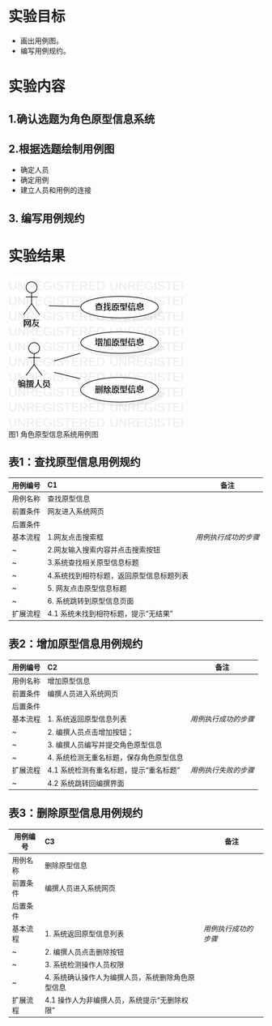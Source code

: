 # 实验目标
- 画出用例图。
- 编写用例规约。
# 实验内容
## 1.确认选题为角色原型信息系统
## 2.根据选题绘制用例图
- 确定人员
- 确定用例
- 建立人员和用例的连接
## 3. 编写用例规约
# 实验结果

 ![用例图](./UserCase2.jpg)  
 图1 角色原型信息系统用例图
 
 ## 表1：查找原型信息用例规约  

用例编号  | C1 | 备注  
-|:-|-  
用例名称  | 查找原型信息  |   
前置条件  | 网友进入系统网页    |  
后置条件  |  |   
基本流程  | 1.网友点击搜索框  |*用例执行成功的步骤*  
~| 2.网友输入搜索内容并点击搜索按钮  |
~| 3.系统查找相关原型信息标题  |
~| 4.系统找到相符标题，返回原型信息标题列表   |   
~| 5. 网友点击原型信息标题  |   
~| 6. 系统跳转到原型信息页面  |   
扩展流程  | 4.1 系统未找到相符标题，提示“无结果” | 

## 表2：增加原型信息用例规约  

用例编号  | C2 | 备注  
-|:-|-  
用例名称  | 增加原型信息  |   
前置条件  | 编撰人员进入系统网页    |    
后置条件  |      |  
基本流程  | 1. 系统返回原型信息列表  |*用例执行成功的步骤*  
~| 2. 编撰人员点击增加按钮；  |  
~| 3. 编撰人员编写并提交角色原型信息  |   
~| 4. 系统检测无重名标题，保存角色原型信息  | 
扩展流程  | 4.1 系统检测有重名标题，提示“重名标题” | *用例执行失败的步骤*  
~| 4.2 系统跳转回编撰界面  | 



## 表3：删除原型信息用例规约

用例编号  | C3 | 备注  
-|:-|-  
用例名称  | 删除原型信息  |   
前置条件  | 编撰人员进入系统网页    | 
后置条件  |      |   
基本流程  | 1. 系统返回原型信息列表  |*用例执行成功的步骤*  
~| 2. 编撰人员点击删除按钮  |   
~| 3. 系统检测操作人员权限 |
~| 4. 系统确认操作人为编撰人员，系统删除角色原型信息  |   
扩展流程  | 4.1 操作人为非编撰人员，系统提示“无删除权限” | 



